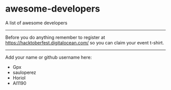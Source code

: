 # awesome-developers
A list of awesome developers

---

Before you do anything remember to register at https://hacktoberfest.digitalocean.com/ so you can claim your event t-shirt.

---

Add your name or github username here:

* Gpx
* sauloperez
* Horiol
* Al1190
